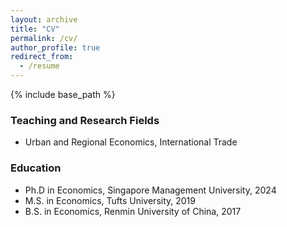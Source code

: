 ```yaml
---
layout: archive
title: "CV"
permalink: /cv/
author_profile: true
redirect_from:
  - /resume
---
```


{% include base_path %}
### Teaching and Research Fields
- Urban and Regional Economics, International Trade
  
### Education
- Ph.D in Economics, Singapore Management University, 2024
- M.S. in Economics, Tufts University, 2019
- B.S. in Economics, Renmin University of China, 2017


